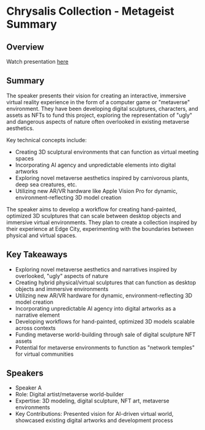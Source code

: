 # Chrysalis Collection - Metageist Summary

## Overview
Watch presentation [here](https://streameth.org/edge_city/watch?session=670e4c2250c4a85480bfaf27)

## Summary
The speaker presents their vision for creating an interactive, immersive virtual reality experience in the form of a computer game or "metaverse" environment. They have been developing digital sculptures, characters, and assets as NFTs to fund this project, exploring the representation of "ugly" and dangerous aspects of nature often overlooked in existing metaverse aesthetics.

Key technical concepts include:

- Creating 3D sculptural environments that can function as virtual meeting spaces
- Incorporating AI agency and unpredictable elements into digital artworks
- Exploring novel metaverse aesthetics inspired by carnivorous plants, deep sea creatures, etc.
- Utilizing new AR/VR hardware like Apple Vision Pro for dynamic, environment-reflecting 3D model creation

The speaker aims to develop a workflow for creating hand-painted, optimized 3D sculptures that can scale between desktop objects and immersive virtual environments. They plan to create a collection inspired by their experience at Edge City, experimenting with the boundaries between physical and virtual spaces.

## Key Takeaways
- Exploring novel metaverse aesthetics and narratives inspired by overlooked, "ugly" aspects of nature
- Creating hybrid physical/virtual sculptures that can function as desktop objects and immersive environments
- Utilizing new AR/VR hardware for dynamic, environment-reflecting 3D model creation
- Incorporating unpredictable AI agency into digital artworks as a narrative element
- Developing workflows for hand-painted, optimized 3D models scalable across contexts
- Funding metaverse world-building through sale of digital sculpture NFT assets
- Potential for metaverse environments to function as "network temples" for virtual communities

## Speakers
- Speaker A
- Role: Digital artist/metaverse world-builder
- Expertise: 3D modeling, digital sculpture, NFT art, metaverse environments
- Key Contributions: Presented vision for AI-driven virtual world, showcased existing digital artworks and development process

